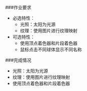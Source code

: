 ###作业要求

- 必选特性：
  - 光照：太阳为光源
  - 纹理：使用图片进行纹理映射
- 可选特性：
  - 使用顶点着色器和片段着色器
  - 鼠标点击不同球体显示不同名称

###完成情况

- 光照：太阳为光源
- 纹理：使用图片进行纹理映射
- 使用顶点着色器和片段着色器